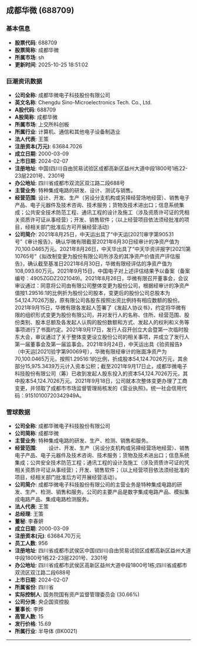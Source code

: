## 成都华微 (688709)

### 基本信息

- **股票代码**: 688709
- **股票简称**: 成都华微
- **所属市场**: sh
- **更新时间**: 2025-10-25 18:51:02

### 巨潮资讯数据

- **公司全称**: 成都华微电子科技股份有限公司
- **英文名称**: Chengdu Sino-Microelectronics Tech. Co., Ltd.
- **A股代码**: 688709
- **A股简称**: 成都华微
- **所属市场**: 上交所科创板
- **所属行业**: 计算机、通信和其他电子设备制造业
- **法人代表**: 王策
- **注册资本(万元)**: 63684.7026
- **成立日期**: 2000-03-09
- **上市日期**: 2024-02-07
- **注册地址**: 中国(四川)自由贸易试验区成都高新区益州大道中段1800号1栋22-23层2201号、2301号
- **办公地址**: 四川省成都市双流区双江路二段688号
- **主营业务**: 特种集成电路的研发、设计、测试与销售。
- **经营范围**: 设计、开发、生产（另设分支机构或另择经营场地经营）、销售电子产品、电子元器件及技术咨询、技术服务；货物及技术进出口；信息系统集成；公共安全技术防范工程、通讯工程的设计及施工（涉及资质许可证的凭相关资质许可证从事经营）；开发、销售软件；（以上经营项目依法须经批准的项目，经相关部门批准后方可开展经营活动）
- **公司简介**: 2021年8月25日，中天运出具了“中天运[2021]审字第90531号”《审计报告》，确认华微有限截至2021年6月30日经审计的净资产值为70,100.0465万元。2021年8月26日，中天华出具了“中天华资评报字[2021]第10765号”《拟改制变更为股份有限公司所涉及的其净资产价值资产评估报告》，确认截至基准日2021年6月30日，华微有限经评估的净资产值为108,093.60万元。2021年9月15日，中国电子对上述评估结果予以备案（备案编号：4905ZGDZ2021049)。2021年8月26日，华微有限召开董事会，会议审议通过：同意将公司由有限公司整体变更为股份公司，根据经审计的净资产值按1.29516:1的比例折为股份公司股本，变更后的股份公司总股本为54,124.7026万股，原有限公司各股东按照出资比例持有相应数额的股份。2021年9月15日，华微有限各发起人签署了《发起人协议书》，约定将华微有限的组织形式变更为股份有限公司，并对发行人的名称、住所、经营范围、股份类别、股本总额及各发起人认购的股份数额和方式、发起人的权利和义务等事项进行了书面约定。2021年9月17日，发行人召开创立大会暨第一次临时股东大会，审议通过了关于整体变更设立股份公司的相关事项，并成立了发行人第一届董事会及第一届监事会。2021年9月24日，中天运出具《验资报告》（中天运[2021]验字第90069号），华微有限经审计的账面净资产为70,100.0465万元，按照1.29516:1的比例，折成股本54,124.7026万元，其余部分15,975.3439万元计入资本公积；截至2021年9月17日止，成都华微电子科技股份有限公司（筹）已收到发起人股东投入的资本54,124.7026万元，其中股本54,124.7026万元。2021年9月18日，公司就本次整体变更办理了工商变更，并领取了成都市市场监督管理局核发的《营业执照》。统一社会信用代码：91510100720342949A。

### 雪球数据

- **公司全称**: 成都华微电子科技股份有限公司
- **公司简称**: 成都华微
- **主营业务**: 特种集成电路的研发、生产、检测、销售和服务。
- **经营范围**: 　　设计、开发、生产（另设分支机构或另择经营场地经营）、销售电子产品、电子元器件及技术咨询、技术服务；货物及技术进出口；信息系统集成；公共安全技术防范工程；通讯工程的设计及施工（涉及资质许可证的凭相关资质许可证从事经营）；开发、销售软件；（以上经营项目依法须经批准的项目，经相关部门批准后方可开展经营活动）。
- **公司简介**: 成都华微电子科技股份有限公司的主营业务是特种集成电路的研发、生产、检测、销售和服务。公司的主要产品是数字集成电路产品、模拟集成电路产品、集成电路检测服务。
- **法人代表**: 王策
- **总经理**: 王策
- **董秘**: 李春妍
- **成立日期**: 2000-03-09
- **注册资本(元)**: 63684.70万元
- **员工人数**: 956
- **注册地址**: 四川省成都市武侯区中国(四川)自由贸易试验区成都高新区益州大道中段1800号1栋22-23层2201号、2301号
- **办公地址**: 四川省成都市武侯区高新区益州大道中段1800号1栋;四川省成都市双流区双江路二段688号
- **上市日期**: 2024-02-07
- **所属省份**: 四川省
- **实际控制人**: 国务院国有资产监督管理委员会 (30.66%)
- **公司分类**: 央企国资控股
- **董事长**: 李烨
- **高管人数**: 15
- **发行价格**: 15.69
- **所属行业**: 半导体 (BK0021)

---